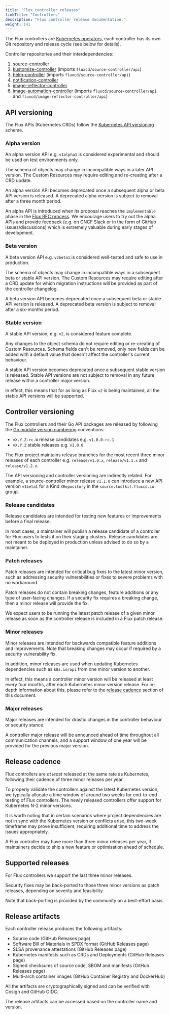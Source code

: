 ```yaml
---
title: "Flux controller releases"
linkTitle: "Controllers"
description: "Flux controller release documentation."
weight: 141
---
```


The Flux controllers are 
[Kubernetes operators](https://kubernetes.io/docs/concepts/extend-kubernetes/operator/),
each controller has its own Git repository and release cycle (see below for details).

Controller repositories and their interdependencies:

1. [source-controller](https://github.com/fluxcd/source-controller)
2. [kustomize-controller](https://github.com/fluxcd/kustomize-controller) (imports `fluxcd/source-controller/api`)
3. [helm-controller](https://github.com/fluxcd/helm-controller) (imports `fluxcd/source-controller/api`)
4. [notification-controller](https://github.com/fluxcd/notification-controller)
5. [image-reflector-controller](https://github.com/fluxcd/image-reflector-controller)
6. [image-automation-controller](https://github.com/fluxcd/image-automation-controller) (imports `fluxcd/source-controller/api` and `fluxcd/image-reflector-controller/api`)

## API versioning

The Flux APIs (Kubernetes CRDs) follow the
[Kubernetes API versioning](https://kubernetes.io/docs/reference/using-api/#api-versioning) scheme.

### Alpha version

An alpha version API e.g. `v1alpha1` is considered experimental and should be used on
test environments only.

The schema of objects may change in incompatible ways in a later API version.
The Custom Resources may require editing and re-creating after a CRD update.

An alpha version API becomes deprecated once a subsequent alpha or beta API version is released.
A deprecated alpha version is subject to removal after a three month period.

An alpha API is introduced when its proposal reaches the  `implementable` phase in the
[Flux RFC process](https://github.com/fluxcd/flux2/tree/main/rfcs).
We encourage users to try out the alpha APIs and provide feedback
(e.g. on CNCF Slack or in the form of GitHub issues/discussions)
which is extremely valuable during early stages of development.

### Beta version

A beta version API e.g. `v2beta1` is considered well-tested and safe to use in production.

The schema of objects may change in incompatible ways in a subsequent beta or stable API version.
The Custom Resources may require editing after a CRD update for which migration instructions will be
provided as part of the controller changelog.

A beta version API becomes deprecated once a subsequent beta or stable API version is released. 
A deprecated beta version is subject to removal after a six-months period.

### Stable version

A stable API version, e.g. `v2`, is considered feature complete.

Any changes to the object schema do not require editing or re-creating of Custom Resources.
Schema fields can't be removed, only new fields can be added with a default value that
doesn't affect the controller's current behaviour.

A stable API version becomes deprecated once a subsequent stable version is released.
Stable API versions are not subject to removal in any future release within a controller major version.

In effect, this means that for as long as Flux `v2` is being maintained, all the stable API versions 
will be supported.

## Controller versioning

The Flux controllers and their Go API packages are released by following the
[Go module version numbering](https://go.dev/doc/modules/version-numbers) conventions:

- `vX.Y.Z-rc.W` release candidates e.g. `v1.0.0-rc.1`
- `vX.Y.Z` stable releases e.g. `v1.0.0`

The Flux project maintains release branches for the most recent three minor releases
of each controller e.g. `release/v1.0.x`, `release/v1.1.x` and `release/v1.2.x`.

The API versioning and controller versioning are indirectly related. For example,
a source-controller minor release `v1.1.0` can introduce a new API version
`v1beta1` for a Kind `XRepository` in the `source.toolkit.fluxcd.io` group.

### Release candidates

Release candidates are intended for testing new features or improvements before a final release.

In most cases, a maintainer will publish a release candidate of a controller for Flux users
to tests it on their staging clusters. Release candidates are not meant to be deployed in production
unless advised to do so by a maintainer.

### Patch releases

Patch releases are intended for critical bug fixes to the latest minor version, such as addressing security
vulnerabilities or fixes to severe problems with no workaround.

Patch releases do not contain breaking changes, feature additions or any type of user-facing changes.
If a security fix requires a breaking change, then a minor release will provide the fix.

We expect users to be running the latest patch release of a given minor release as soon as the
controller release is included in a Flux patch release.

### Minor releases

Minor releases are intended for backwards compatible feature additions and improvements.
Note that breaking changes may occur if required by a security vulnerability fix.

In addition, minor releases are used when updating Kubernetes dependencies such
as `k8s.io/api` from one minor version to another.

In effect, this means a controller minor version will be released at least every four months, after each
Kubernetes minor version release. For in-depth information about this, please refer to the
[release cadence](#release-cadence) section of this document.

### Major releases

Major releases are intended for drastic changes in the controller behaviour or security stance.

A controller major release will be announced ahead of time throughout all communication channels,
and a support window of one year will be provided for the previous major version.

## Release cadence

Flux controllers are _at least_ released at the same rate as Kubernetes, following their cadence of three
minor releases per year.

To properly validate the controllers against the latest Kubernetes version,
we typically allocate a time window of around two weeks for end-to-end testing of Flux controllers.
The newly released controllers offer support for Kubernetes N-2 minor versions.

It is worth noting that in certain scenarios where project dependencies are not in sync with
the Kubernetes version or conflicts arise, this two-week timeframe may prove insufficient,
requiring additional time to address the issues appropriately.

A Flux controller may have more than three minor releases per year, if maintainers decide to ship a 
new feature or optimisation ahead of schedule.

## Supported releases

For Flux controllers we support the last three minor releases.

Security fixes may be back-ported to those three minor versions as patch releases,
depending on severity and feasibility.

Note that back-porting is provided by the community on a best-effort basis.

## Release artifacts

Each controller release produces the following artifacts:

- Source code (GitHub Releases page)
- Software Bill of Materials in SPDX format (GitHub Releases page)
- SLSA provenance attestations (GitHub Releases page)
- Kubernetes manifests such as CRDs and Deployments (GitHub Releases page)
- Signed checksums of source code, SBOM and manifests (GitHub Releases page)
- Multi-arch container images (GitHub Container Registry and DockerHub)

All the artifacts are cryptographically signed and can be verified with Cosign and GitHub OIDC.

The release artifacts can be accessed based on the controller name and version.
